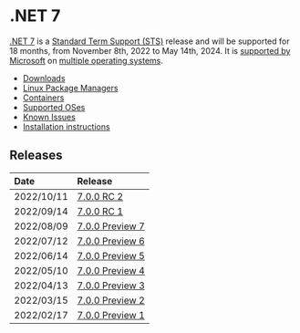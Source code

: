# .NET 7

[.NET 7](https://devblogs.microsoft.com/dotnet/announcing-dotnet-7-preview-4/) is a [Standard Term Support (STS)](../../release-policies.md) release and will be supported for 18 months, from November 8th, 2022 to May 14th, 2024. It is [supported by Microsoft](../../microsoft-support.md) on [multiple operating systems](supported-os.md).

- [Downloads](https://dotnet.microsoft.com/download/dotnet/7.0)
- [Linux Package Managers](https://docs.microsoft.com/dotnet/core/install/linux)
- [Containers](https://mcr.microsoft.com/catalog?search=dotnet/)
- [Supported OSes](supported-os.md)
- [Known Issues](known-issues.md)
- [Installation instructions](install.md)

## Releases

| Date | Release |
| :-- | :-- |
| 2022/10/11 | [7.0.0 RC 2](https://github.com/dotnet/core/blob/main/release-notes/7.0/preview/7.0.0-rc.2.md) |
| 2022/09/14 | [7.0.0 RC 1](https://github.com/dotnet/core/blob/main/release-notes/7.0/preview/7.0.0-rc.1.md) |
| 2022/08/09 | [7.0.0 Preview 7](https://github.com/dotnet/core/blob/main/release-notes/7.0/preview/7.0.0-preview.7.md) |
| 2022/07/12 | [7.0.0 Preview 6](https://github.com/dotnet/core/blob/main/release-notes/7.0/preview/7.0.0-preview.6.md) |
| 2022/06/14 | [7.0.0 Preview 5](https://github.com/dotnet/core/blob/main/release-notes/7.0/preview/7.0.0-preview.5.md) |
| 2022/05/10 | [7.0.0 Preview 4](https://github.com/dotnet/core/blob/main/release-notes/7.0/preview/7.0.0-preview.4.md) |
| 2022/04/13 | [7.0.0 Preview 3](https://github.com/dotnet/core/blob/main/release-notes/7.0/preview/7.0.0-preview.3.md) |
| 2022/03/15 | [7.0.0 Preview 2](https://github.com/dotnet/core/blob/main/release-notes/7.0/preview/7.0.0-preview.2.md) |
| 2022/02/17 | [7.0.0 Preview 1](https://github.com/dotnet/core/blob/main/release-notes/7.0/preview/7.0.0-preview.1.md) |
